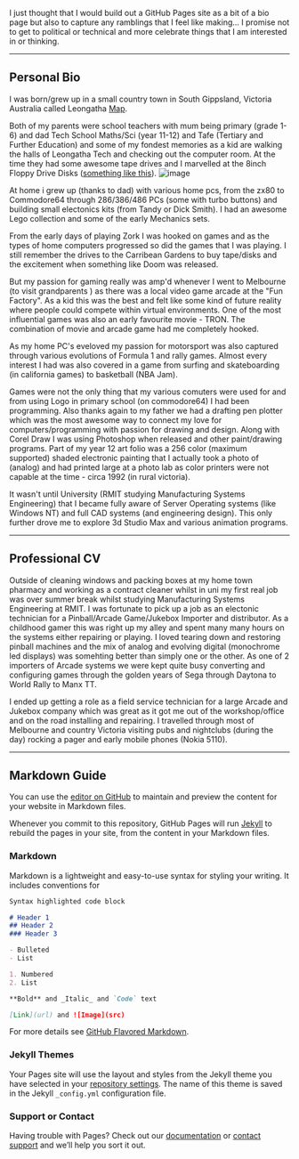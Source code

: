 I just thought that I would build out a GitHub Pages site as a bit of a bio page but also to capture any ramblings that I feel like making... I promise not to get to political or technical and more celebrate things that I am interested in or thinking.

---------
## Personal Bio
I was born/grew up in a small country town in South Gippsland, Victoria Australia called Leongatha [Map](https://www.google.com/maps/place/Leongatha+VIC+3953/@-38.472043,145.9417539,13z/data=!4m2!3m1!1s0x6b2a272e74bc8381:0x40579a430a06260).

Both of my parents were school teachers with mum being primary (grade 1-6) and dad Tech School Maths/Sci (year 11-12) and Tafe (Tertiary and Further Education) and some of my fondest memories as a kid are walking the halls of Leongatha Tech and checking out the computer room. At the time they had some awesome tape drives and I marvelled at the 8inch Floppy Drive Disks ([something like this](http://boginjr.com/it/hw/8inch-drives/)).
![image](https://user-images.githubusercontent.com/13181456/133886494-e5ee3f07-4e3f-444c-95dd-798c0e27034a.png)

At home i grew up (thanks to dad) with various home pcs, from the zx80 to Commodore64 through 286/386/486 PCs (some with turbo buttons) and building small electonics kits (from Tandy or Dick Smith). I had an awesome Lego collection and some of the early Mechanics sets.

From the early days of playing Zork I was hooked on games and as the types of home computers progressed so did the games that I was playing. I still remember the drives to the Carribean Gardens to buy tape/disks and the excitement when something like Doom was released.

But my passion for gaming really was amp'd whenever I went to Melbourne (to visit grandparents ) as there was a local video game arcade at the "Fun Factory". As a kid this was the best and felt like some kind of future reality where people could compete within virtual environments. One of the most influential games was also an early favourite movie - TRON. The combination of movie and arcade game had me completely hooked. 

As my home PC's eveloved my passion for motorsport was also captured through various evolutions of Formula 1 and rally games. Almost every interest I had was also covered in a game from surfing and skateboarding (in california games) to basketball (NBA Jam).

Games were not the only thing that my various comuters were used for and from using Logo in primary school (on commodore64) I had been programming. Also thanks again to my father we had a drafting pen plotter which was the most awesome way to connect my love for computers/programming with passion for drawing and design. Along with Corel Draw I was using Photoshop when released and other paint/drawing programs. Part of my year 12 art folio was a 256 color (maximum supported) shaded electronic painting that I actually took a photo of (analog) and had printed large at a photo lab as color printers were not capable at the time - circa 1992 (in rural victoria). 

It wasn't until University (RMIT studying Manufacturing Systems Engineering) that I became fully aware of Server Operating systems (like Windows NT) and full CAD systems (and engineering design). This only further drove me to explore 3d Studio Max and various animation programs.

---------
## Professional CV
Outside of cleaning windows and packing boxes at my home town pharmacy and working as a contract cleaner whilst in uni my first real job was over summer break whilst studying Manufacturing Systems Engineering at RMIT. I was fortunate to pick up a job as an electonic technician for a Pinball/Arcade Game/Jukebox Importer and distributor. As a childhood gamer this was right up my alley and spent many many hours on the systems either repairing or playing. I loved tearing down and restoring pinball machines and the mix of analog and evolving digital (monochrome led displays) was somehting better than simply one or the other. As one of 2 importers of Arcade systems we were kept quite busy converting and configuring games through the golden years of Sega through Daytona to World Rally to Manx TT.

I ended up getting a role as a field service technician for a large Arcade and Jukebox company which was great as it got me out of the workshop/office and on the road installing and repairing. I travelled through most of Melbourne and country Victoria visiting pubs and nightclubs (during the day) rocking a pager and early mobile phones (Nokia 5110).


----------
## Markdown Guide
You can use the [editor on GitHub](https://github.com/benksmillie/benksmillie/edit/master/docs/index.md) to maintain and preview the content for your website in Markdown files.

Whenever you commit to this repository, GitHub Pages will run [Jekyll](https://jekyllrb.com/) to rebuild the pages in your site, from the content in your Markdown files.

### Markdown

Markdown is a lightweight and easy-to-use syntax for styling your writing. It includes conventions for

```markdown
Syntax highlighted code block

# Header 1
## Header 2
### Header 3

- Bulleted
- List

1. Numbered
2. List

**Bold** and _Italic_ and `Code` text

[Link](url) and ![Image](src)
```

For more details see [GitHub Flavored Markdown](https://guides.github.com/features/mastering-markdown/).

### Jekyll Themes

Your Pages site will use the layout and styles from the Jekyll theme you have selected in your [repository settings](https://github.com/benksmillie/benksmillie/settings/pages). The name of this theme is saved in the Jekyll `_config.yml` configuration file.

### Support or Contact

Having trouble with Pages? Check out our [documentation](https://docs.github.com/categories/github-pages-basics/) or [contact support](https://support.github.com/contact) and we’ll help you sort it out.
